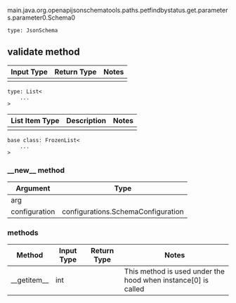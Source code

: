 main.java.org.openapijsonschematools.paths.petfindbystatus.get.parameters.parameter0.Schema0
```
type: JsonSchema
```

## validate method
Input Type | Return Type | Notes
------------ | ------------- | -------------
 |  |

```
type: List<
    ...
>
```
List Item Type | Description | Notes
-------------------- | ------------- | -------------
 |  |

```
base class: FrozenList<
    ...
>
```
### &lowbar;&lowbar;new&lowbar;&lowbar; method
Argument | Type
-------- | ------
arg      | 
configuration | configurations.SchemaConfiguration

### methods
Method | Input Type | Return Type | Notes
------ | ---------- | ----------- | ------
&lowbar;&lowbar;getitem&lowbar;&lowbar; | int |  | This method is used under the hood when instance[0] is called
